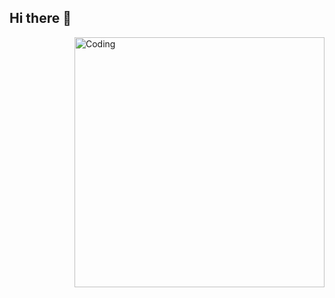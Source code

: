 ## Hi there 👋

<!--
**JRcard/JRcard** is a ✨ _special_ ✨ repository because its `README.md` (this file) appears on your GitHub profile.

Here are some ideas to get you started:

- 🔭 I’m currently working on ...
- 🌱 I’m currently learning ...
- 👯 I’m looking to collaborate on ...
- 🤔 I’m looking for help with ...
- 💬 Ask me about ...
- 📫 How to reach me: ...
- 😄 Pronouns: ...
- ⚡ Fun fact: ...
-->

<img align="right" alt="Coding" width="400" src="[JRcard](https://photos.fife.usercontent.google.com/pw/AP1GczMxVD54JulbdWZ4PQneIbz-CEHUJmSCBjcYJhh9BklTHCsSkaLDp27P=w411-h911-s-no-gm?authuser=0)">
